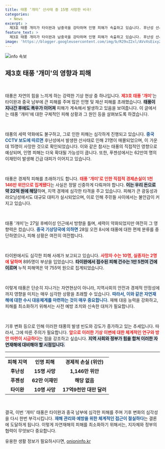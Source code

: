 ```yaml
---
title: 태풍 ‘개미’ 산사태 중 15명 사망한 비극!
categories:
  - News
excerpt: >
  제3호 태풍 개미가 타이완과 남중국을 강타하며 인명 피해가 속출하고 있습니다. 후난성 산사태로 15명이 사망했고, 푸젠성에선 62만 이재민이 발생하는 등 피해가 막대합니다. 타이완은 1,500㎜ 폭우로 큰 타격을 입었고, 총 피해액은 약 755억 원에 달합니다.
feature_text: >
  제3호 태풍 개미가 타이완과 남중국을 강타하며 인명 피해가 속출하고 있습니다. 후난성 산사태로 15명이 사망했고, 푸젠성에선 62만 이재민이 발생하는 등 피해가 막대합니다. 타이완은 1,500㎜ 폭우로 큰 타격을 입었고, 총 피해액은 약 755억 원에 달합니다.
image: 'https://blogger.googleusercontent.com/img/b/R29vZ2xl/AVvXsEixyZcFfHzMRdzZMjFBmAUKJYCLCGyLL1o632UiGVXcaFdKo_bkvkuCioo0uUKlGfBVcT3P84aROyZIXSBEx3Aw5nCQ3pTgDom1WDC4m8eifvWiAmWEEVb4x6G_l8C0QH225ldMjyaFvpxGEBGNO37VmDTDMHGhJPq73UglMfDca1-0aw/s1600/blogspot.png'
---
```


<p><img src="https://blogger.googleusercontent.com/img/b/R29vZ2xl/AVvXsEixyZcFfHzMRdzZMjFBmAUKJYCLCGyLL1o632UiGVXcaFdKo_bkvkuCioo0uUKlGfBVcT3P84aROyZIXSBEx3Aw5nCQ3pTgDom1WDC4m8eifvWiAmWEEVb4x6G_l8C0QH225ldMjyaFvpxGEBGNO37VmDTDMHGhJPq73UglMfDca1-0aw/s1600/blogspot.png" alt="info 속보" /></p>

<h2 data-ke-size="size26">제3호 태풍 '개미'의 영향과 피해</h2>

<p data-ke-size="size16">&nbsp;</p>

<p>태풍은 자연의 힘을 느끼게 하는 강력한 기상 현상 중 하나입니다. <b><span style="color: #ee2323;">제3호 태풍 '개미'</span></b>는 타이완과 중국 남부에 큰 피해를 주며 많은 인명 및 재산 피해를 초래했습니다. <b><span style="background-color: #21538527;">태풍이 지나간 후에도 폭우가 이어져</span></b> 피해가 계속해서 발생하고 있음을 보여줍니다. 이 글에서는 태풍 '개미'에 대한 구체적인 피해 상황과 그 원인 등을 살펴보도록 하겠습니다.</p>

<p data-ke-size="size16">&nbsp;</p>

<p>태풍의 세력 약화에도 불구하고, 그로 인한 피해는 심각하게 진행되고 있습니다. <b><span style="color: #1a5490;">중국 CCTV 보도에 따르면</span></b> 후난성에서 발생한 산사태로 인해 21명이 매몰되었으며, 이 가운데 15명이 사망한 것으로 확인되었습니다. 이와 같은 참사는 태풍의 직접적인 영향으로 예상되며, 인명 피해는 더욱 확대될 가능성이 큽니다. 또한, 푸젠성에서는 62만여 명의 이재민이 발생해 긴급 대피가 이어지고 있습니다.</p>

<p data-ke-size="size16">&nbsp;</p>

<p>태풍은 경제적 피해를 초래하기도 합니다. <b><span style="color: #ee2323;">태풍 '개미'로 인한 직접적 경제손실이 1천146만 위안으로 집계됐다</span></b>는 사실은 정말 신중하게 다뤄져야 합니다. <b><span style="background-color: #21538527;">이는 우리 돈으로 약 22억 원에 해당</span></b>하며, 지역 경제에 심각한 타격을 주고 있습니다. 피해가 큰 광둥성과 랴오닝성에서도 대규모 대피가 실시되었으며, 이로 인해 주민들 사이에서는 불안감이 커지고 있습니다.</p>

<p data-ke-size="size16">&nbsp;</p>

<p>태풍 '개미'는 27일 후베이성 인근에서 방향을 틀며, 세력이 약화되었지만 여전히 그 영향력은 컸습니다. <b><span style="color: #1a5490;">중국 기상당국에 의하면</span></b> 28일 오전 8시에 태풍에 대한 편제 분류를 중단하였으나, 피해 상황은 여전히 여전합니다. </p>

<p data-ke-size="size16">&nbsp;</p>

<p>타이완에서도 심각한 피해 사례가 보고되고 있습니다. <b><span style="color: #ee2323;">사망자 수는 10명, 실종자는 2명에 달하며</span></b> 895명이 부상을 입었습니다. <b><span style="background-color: #21538527;">타이완에서 접수된 피해 건수는 1만 5천여 건에 이르며</span></b> 누적 피해액은 약 755억 원으로 집계되었습니다. </p>

<p data-ke-size="size16">&nbsp;</p>

<p>이렇게 태풍은 단순히 지나가는 자연현상이 아니라, 지역사회의 안전과 경제적 안정성에까지 영향을 미치는 매우 심각한 상황을 초래할 수 있습니다. <b><span style="color: #1a5490;">따라서, 이와 같은 자연재해에 대한 수시 대응체계를 마련하는 것이 매우 중요합니다.</span></b> 재해 대응 능력을 강화하고, 피해를 최소화하기 위해서는 사전 예방 조치와 신속한 대처가 필요합니다.</p>

<p data-ke-size="size16">&nbsp;</p>

<p>기후 변화 등으로 인해 이러한 태풍의 발생 빈도와 강도가 증가하고 있는 추세입니다. 따라서, 그에 따른 주의가 필요합니다. <b><span style="color: #ee2323;">앞으로 이러한 기상 이변에 대한 체계적인 연구와 방안 마련이 시급하다</span></b>는 점을 강조하고 싶습니다. <b><span style="background-color: #21538527;">지역 사회와 정부가 힘을 합쳐 이러한 자연재해에 대비해야 할 시점입니다.</span></b></p>

<hr/>

<table style="width: 100%; border-collapse: collapse;">
  <tbody>
    <tr>
      <td style="text-align: center; height: 17px;"><b>피해 지역</b></td>
      <td style="text-align: center; height: 17px;"><b>인명 피해</b></td>
      <td style="text-align: center; height: 17px;"><b>경제적 손실 (위안)</b></td>
    </tr>
    <tr>
      <td style="text-align: center; height: 17px;"><b>후난성</b></td>
      <td style="text-align: center; height: 17px;"><b>15명 사망</b></td>
      <td style="text-align: center; height: 17px;"><b>1,146만 위안</b></td>
    </tr>
    <tr>
      <td style="text-align: center; height: 17px;"><b>푸젠성</b></td>
      <td style="text-align: center; height: 17px;"><b>62만 이재민</b></td>
      <td style="text-align: center; height: 17px;"><b>해당 없음</b></td>
    </tr>
    <tr>
      <td style="text-align: center; height: 17px;"><b>타이완</b></td>
      <td style="text-align: center; height: 17px;"><b>10명 사망</b></td>
      <td style="text-align: center; height: 17px;"><b>17억9천만 대만 달러</b></td>
    </tr>
  </tbody>
</table>

<p data-ke-size="size16">&nbsp;</p> 

<p>결국, 이번 '개미' 태풍은 타이완과 중국 남부에 심각한 피해를 주며 기후 변화의 심각성을 다시 한번 부각시킵니다. <b><span style="color: #1a5490;">재해 관리와 예방을 위한 체계적인 접근이 절실하다</span></b>는 결론에 도달하게 됩니다. 이렇게 자연재해의 피해를 최소화하기 위해서는, 지자체와 정부의 협력이 무엇보다 중요합니다.</p>
유용한 생활 정보가 필요하시다면, <a href="https://onioninfo.kr" rel="dofollow">onioninfo.kr</a>


